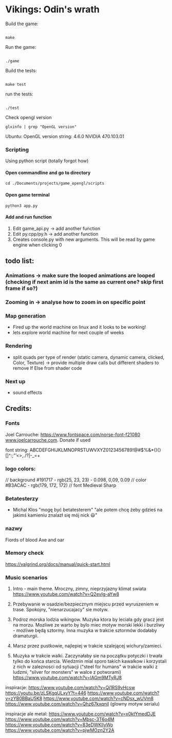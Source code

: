 # Vikings: Odin's wrath

Build the game:

```{commandline}

make
```

Run the game:


```{commandline}

./game
```


Build the tests:

```{commandline}

make test
```

run the tests:

```{commandline}

./test
```


Check opengl version
```{commandline}
glxinfo | grep "OpenGL version"
```

Ubuntu:
OpenGL version string: 4.6.0 NVIDIA 470.103.01


### Scripting
Using python script (totally forgot how)

#### Open commandline and go to directory
```{commandline}
cd ./Documents/projects/game_opengl/scripts
```
 
#### Open game terminal
```{commandline}
python3 app.py
```

#### Add and run function

1) Edit game_api.py -> add another function
2) Edit py.cpp/py.h -> add another function
3) Creates console.py with new arguments. This will be read by game engine when clicking 0


## todo list:
### Animations -> make sure the looped animations are looped (checking if next anim id is the same as current one? skip first frame if so?)
### Zooming in -> analyse how to zoom in on specific point 


### Map generation

- Fired up the world machine on linux and it looks to be working!
- lets explore world machine for next couple of weeks


### Rendering
- split quads per type of render (static camera, dynamic camera, clicked, Color, Texture) -> provide multiple draw calls but different shaders to remove If Else from shader code

### Next up
- sound effects


## Credits:
### Fonts
Joel Carrouche: https://www.fontspace.com/norse-font-f21080 www.joelcarrouche.com. Donate if used

font string:
ABCDEFGHIJKLMNOPRSTUWVXYZ0123456789!@#$%&*(){}[]^:;”’<>,./?|\-_=+



### logo colors:
// background
#191717 - rgb(25, 23, 23)  - 0.098, 0,09, 0.09
// color
#B3ACAC - rgb(179, 172, 172)
// font
Medieval Sharp



### Betatesterzy
- Michal Klos "mogę być betatesterem" "ale potem chcę żeby gdzieś na jakimś kamieniu znalazł się mój nick 😃"



### nazwy 
Fiords of blood
Axe and oar



### Memory check

https://valgrind.org/docs/manual/quick-start.html





### Music scenarios

1) Intro - main theme. Mroczny, zimny, nieprzyjazny klimat swiata
https://www.youtube.com/watch?v=Q2evIg-aYw8

2) Przebywanie w osadzie/bezpiecznym miejscu przed wyruszeniem w trase. 
Spokojny, "nienarzucajacy" sie motyw. 

3) Podroz morska lodzia wikingow. Muzyka ktora by leciala gdy gracz jest na morzu. 
Mozliwe ze warto by bylo miec motyw morski lekki i burzliwy - możliwe będą sztormy. 
Inna muzyka w trakcie sztormów dodałaby dramaturgii.

4) Marsz przez pustkowie, najlepiej w trakcie szalejącej wichury/zamieci.

5) Muzyka w trakcie walki. Zaczynałaby sie na początku potyczki i trwała tylko do końca starcia.
Wiedzmin mial sporo takich kawalkow i korzystali z nich w zaleznosci od sytuacji 
("steel for humans" w trakcie walki z ludzmi, "silver for monsters" w walce z potworami)
https://www.youtube.com/watch?v=lAGm9MTyRJ8


inspiracje:
https://www.youtube.com/watch?v=Qj1RS9vHcsw
https://youtu.be/zLSKgqULxyY?t=446
https://www.youtube.com/watch?v=zYB0BBaU5K8
https://www.youtube.com/watch?v=cNDsx_wUVm8
https://www.youtube.com/watch?v=Qhz67kxqnjI (glowny motyw serialu)

inspiracje ale metal:
https://www.youtube.com/watch?v=x0ktYmedDJE
https://www.youtube.com/watch?v=Mbsc-3T6o4M
https://www.youtube.com/watch?v=83eDWKllyWo
https://www.youtube.com/watch?v=pjwMOzn2Y2A